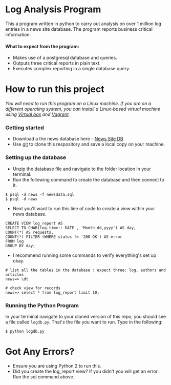 # Log Analysis Program

This a program written in python to carry out analysis on over 1 million log entries in a news site database. 
The program reports business critical information.

#### What to expect from the program: 
- Makes use of a postgresql database and queries.
- Outputs three critical reports in plain text.
- Executes complex reporting in a single database query.

# How to run this project

_You will need to run this program on a Linux machine. If you are on a different operating system, you can install a Linux-based virtual machine using [Virtual box](https://www.virtualbox.org/) and [Vagrant](https://www.vagrantup.com/downloads.html)._ 

### Getting started

- Download a the news database here - [News Site DB](https://d17h27t6h515a5.cloudfront.net/topher/2016/August/57b5f748_newsdata/newsdata.zip)
- Use [git](https://github.com/ijayoa/log-analysis-program) to clone this respository and save a local copy on your machine.

### Setting up the database

- Unzip the database file and navigate to the folder location in your terminal. 
- Run the following command to create the database and then connect to it.

```
$ psql -d news -f newsdata.sql
$ psql -d news

```
- Next you'll want to run this line of code to create a view within your news database.

```
CREATE VIEW log_report AS 
SELECT TO_CHAR(log.time:: DATE , 'Month dd,yyyy') AS day, 
COUNT(*) AS requests,
COUNT(*) FILTER (WHERE status != '200 OK') AS error 
FROM log 
GROUP BY day;
```
 - I recommend running some commands to verify everything's set up okay. 
 
 ```
 # list all the tables in the database : expect three: log, authors and articles
news=> \dt

# check view for records 
news=> select * from log_report limit 10;

```

### Running the Python Program

In your terminal navigate to your cloned version of this repo, you should see a file called `logdb.py`. 
That's the file you want to run. Type in the following: 

```
$ python logdb.py

```

# Got Any Errors?

- Ensure you are using Python 2 to run this.
- Did you create the log_report view? If you didn't you will get an error. Run the sql command above.
